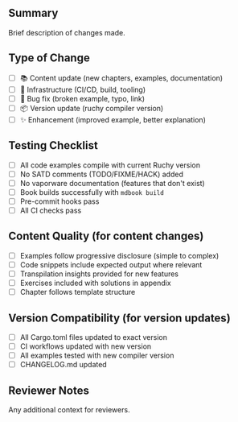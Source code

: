 ## Summary

Brief description of changes made.

## Type of Change

- [ ] 📚 Content update (new chapters, examples, documentation)
- [ ] 🔧 Infrastructure (CI/CD, build, tooling)
- [ ] 🐛 Bug fix (broken example, typo, link)
- [ ] 📦 Version update (ruchy compiler version)
- [ ] ✨ Enhancement (improved example, better explanation)

## Testing Checklist

- [ ] All code examples compile with current Ruchy version
- [ ] No SATD comments (TODO/FIXME/HACK) added
- [ ] No vaporware documentation (features that don't exist)
- [ ] Book builds successfully with `mdbook build`
- [ ] Pre-commit hooks pass
- [ ] All CI checks pass

## Content Quality (for content changes)

- [ ] Examples follow progressive disclosure (simple to complex)
- [ ] Code snippets include expected output where relevant
- [ ] Transpilation insights provided for new features
- [ ] Exercises included with solutions in appendix
- [ ] Chapter follows template structure

## Version Compatibility (for version updates)

- [ ] All Cargo.toml files updated to exact version
- [ ] CI workflows updated with new version
- [ ] All examples tested with new compiler version
- [ ] CHANGELOG.md updated

## Reviewer Notes

Any additional context for reviewers.